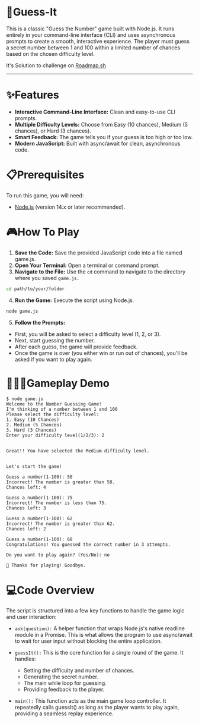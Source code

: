 
# 🤔Guess-It

This is a classic "Guess the Number" game built with Node.js. It runs entirely in your command-line interface (CLI) and uses asynchronous prompts to create a smooth, interactive experience. The player must guess a secret number between 1 and 100 within a limited number of chances based on the chosen difficulty level.  

It's Solution to challenge on [Roadmap.sh](https://roadmap.sh/projects/number-guessing-game)

---


# ✨Features

- __Interactive Command-Line Interface:__ Clean and easy-to-use CLI prompts.
- __Multiple Difficulty Levels:__ Choose from Easy (10 chances), Medium (5 chances), or Hard (3 chances).
- __Smart Feedback:__ The game tells you if your guess is too high or too low.
- __Modern JavaScript:__ Built with async/await for clean, asynchronous code.


# 📋Prerequisites

To run this game, you will need:

- [Node.js](https://nodejs.org) (version 14.x or later recommended).
# 🎮How To Play

1. __Save the Code:__ Save the provided JavaScript code into a file named game.js.
2. __Open Your Terminal:__ Open a terminal or command prompt.
3. __Navigate to the File:__ Use the `cd` command to navigate to the directory where you saved `game.js.`

```bash
cd path/to/your/folder
```
4. __Run the Game:__ Execute the script using Node.js.

```bash
node game.js
```
5. __Follow the Prompts:__

- First, you will be asked to select a difficulty level (1, 2, or 3).
- Next, start guessing the number.
- After each guess, the game will provide feedback.
- Once the game is over (you either win or run out of chances), you'll be asked if you want to play again.
# 🧑🏻‍💻Gameplay Demo

```text
$ node game.js
Welcome to the Number Guessing Game!
I'm thinking of a number between 1 and 100
Please select the difficulty level:
1. Easy (10 Chances)
2. Medium (5 Chances)
3. Hard (3 Chances)
Enter your difficulty level(1/2/3): 2


Great!! You have selected the Medium difficulty level.


Let's start the game!

Guess a number(1-100): 50
Incorrect! The number is greater than 50.
Chances left: 4

Guess a number(1-100): 75
Incorrect! The number is less than 75.
Chances left: 3

Guess a number(1-100): 62
Incorrect! The number is greater than 62.
Chances left: 2

Guess a number(1-100): 68
Congratulations! You guessed the correct number in 3 attempts.

Do you want to play again? (Yes/No): no

👋 Thanks for playing! Goodbye.
```
# 💻Code Overview

The script is structured into a few key functions to handle the game logic and user interaction:

- `ask(question):` A helper function that wraps Node.js's native readline module in a Promise. This is what allows the program to use async/await to wait for user input without blocking the entire application.

- `guessIt():` This is the core function for a single round of the game. It handles:

    - Setting the difficulty and number of chances.
    - Generating the secret number.
    - The main while loop for guessing.
    - Providing feedback to the player.

- `main():` This function acts as the main game loop controller. It repeatedly calls guessIt() as long as the player wants to play again, providing a seamless replay experience.